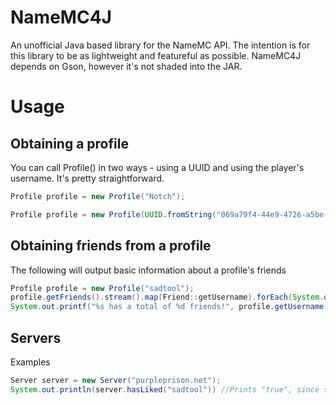 # NameMC4J

An unofficial Java based library for the NameMC API. The intention is for this library to be as lightweight and featureful as possible. NameMC4J depends on Gson, however it's not shaded into the JAR.

# Usage

## Obtaining a profile

You can call Profile() in two ways - using a UUID and using the player's username. It's pretty straightforward.
```java
Profile profile = new Profile("Notch");
```
```java
Profile profile = new Profile(UUID.fromString("069a79f4-44e9-4726-a5be-fca90e38aaf5"))
```

## Obtaining friends from a profile

The following will output basic information about a profile's friends
```java
Profile profile = new Profile("sadtool");
profile.getFriends().stream().map(Friend::getUsername).forEach(System.out::println);
System.out.printf("%s has a total of %d friends!", profile.getUsername(), profile.getFriendsCount());
```

## Servers

Examples
```Java
Server server = new Server("purpleprison.net");
System.out.println(server.hasLiked("sadtool")) //Prints "true", since sadtool has liked PurplePrison
```
